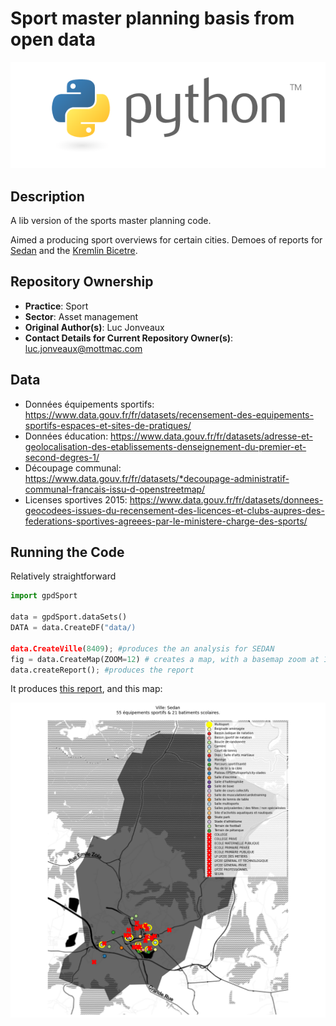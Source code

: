 # Sport master planning basis from open data

![Python Logo](./python_logo.png)

## Description

A lib version of the sports master planning code.

Aimed a producing sport overviews for certain cities. Demoes of reports for [Sedan](examples\outputs\rapports_8409.docx) and the [Kremlin Bicetre](examples\outputs\rapports_94043.docx).

## Repository Ownership
* **Practice**: Sport
* **Sector**: Asset management
* **Original Author(s)**: Luc Jonveaux
* **Contact Details for Current Repository Owner(s)**: luc.jonveaux@mottmac.com

## Data

* Données équipements sportifs: https://www.data.gouv.fr/fr/datasets/recensement-des-equipements-sportifs-espaces-et-sites-de-pratiques/ 
* Données éducation: https://www.data.gouv.fr/fr/datasets/adresse-et-geolocalisation-des-etablissements-denseignement-du-premier-et-second-degres-1/ 
* Découpage communal: https://www.data.gouv.fr/fr/datasets/*decoupage-administratif-communal-francais-issu-d-openstreetmap/ 
* Licenses sportives 2015: https://www.data.gouv.fr/fr/datasets/donnees-geocodees-issues-du-recensement-des-licences-et-clubs-aupres-des-federations-sportives-agreees-par-le-ministere-charge-des-sports/ 


## Running the Code

Relatively straightforward

```python
import gpdSport

data = gpdSport.dataSets()
DATA = data.CreateDF("data/)

data.CreateVille(8409); #produces the an analysis for SEDAN
fig = data.CreateMap(ZOOM=12) # creates a map, with a basemap zoom at 12
data.createReport(); #produces the report

```

It produces [this report](examples\outputs\rapports_8409.docx), and this map:

![](examples\outputs\8409_terrain.png)